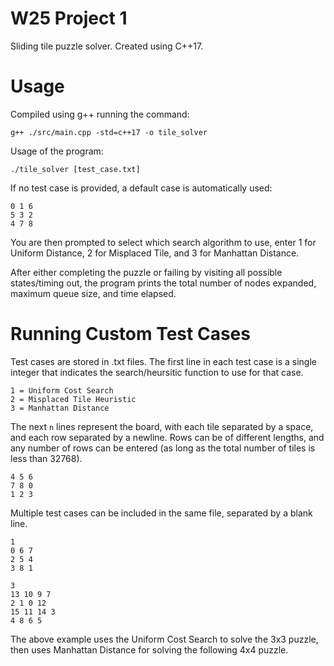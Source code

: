 # W25 Project 1
Sliding tile puzzle solver. Created using C++17.

# Usage
Compiled using g++ running the command:

```
g++ ./src/main.cpp -std=c++17 -o tile_solver
```

Usage of the program:

```
./tile_solver [test_case.txt]
```

If no test case is provided, a default case is automatically used:
```
0 1 6
5 3 2
4 7 8
```

You are then prompted to select which search algorithm to use, enter 1 for Uniform Distance, 2 for Misplaced Tile, and 3 for Manhattan Distance. 

After either completing the puzzle or failing by visiting all possible states/timing out, the program prints the total number of nodes expanded, maximum queue size, and time elapsed.

# Running Custom Test Cases
Test cases are stored in .txt files. The first line in each test case is a single integer that indicates the search/heursitic function to use for that case.
```
1 = Uniform Cost Search
2 = Misplaced Tile Heuristic
3 = Manhattan Distance 
```

The next `n` lines represent the board, with each tile separated by a space, and each row separated by a newline. Rows can be of different lengths, and any number of rows can be entered (as long as the total number of tiles is less than 32768).
```
4 5 6
7 8 0
1 2 3
```

Multiple test cases can be included in the same file, separated by a blank line.

```
1
0 6 7
2 5 4
3 8 1

3
13 10 9 7
2 1 0 12
15 11 14 3
4 8 6 5
```

The above example uses the Uniform Cost Search to solve the 3x3 puzzle, then uses Manhattan Distance for solving the following 4x4 puzzle.